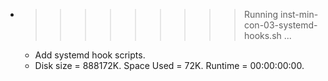 * >>>>>>>>> Running inst-min-con-03-systemd-hooks.sh ...
  * Add systemd hook scripts.
  * Disk size = 888172K. Space Used = 72K. Runtime = 00:00:00:00.
